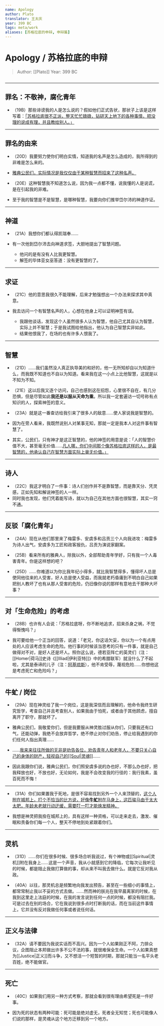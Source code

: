 ```yaml
---
name: Apology
author: Plato
translator: 王太庆
year: 399 BC
tags: meta/work
aliases: [苏格拉底的申辩, 申辩篇]
---
```


# Apology / 苏格拉底的申辩
> Author: [[Plato]]
> Year: 399 BC

```toc

```

---

## 罪名：不敬神，腐化青年

- （19B）那些诽谤我的人是怎么说的？假如他们正式告状，那状子上该是这样写着：<u>「苏格拉底很不正派，整天忙忙碌碌，钻研天上地下的各种事情，把没理的说成有理，并且教给别人。」</u>

---

## 罪名的由来

- （20D）我要努力使你们明白实情，知道我的名声是怎么造成的，我所得到的非难是怎么来的。
- <u>雅典公民们，实际情况是我仅仅由于某种智慧而招来了这种名声。</u>

- （20E）这种智慧我不知道怎么说，因为我一点都不懂，说我懂的人是说谎，是在引起我的非难。
- 至于我的智慧是不是智慧，是哪种智慧，我要向你们推举岱尔沛的神道作证。

---

## 神道

- （21A）我想你们都认得凯瑞奉……

- 有一次他到岱尔沛去向神道求签，大胆地提出了智慧问题。
	- 他问的是有没有人比我更智慧。
	- 解签的毕体亚女巫答道：没有更智慧的了。

---

## 求证

- （21C）他的意思我很久不能理解，后来才勉强想出一个办法来探求其中真意。

- 我去访问一个有智慧名声的人，心想在他身上可以证明神签有误。
	- 我跟他谈话，发现这个人虽然很多人认为智慧，他自己尤其自认为智慧，实际上并不智慧；于是我试图给他指出，他认为自己智慧实非如此。
	- 结果他恨我了，在场的也有许多人恨我了。

---

## 智慧

- （21D）……我们虽然没人真正执导美的和好的，他一无所知却自以为知道什么，而我既不知道也不自以为知道。看来我在这一小点上比他智慧，这就是以不知为不知。

- （21E）这以后我又逐个访问，自己也感到这在招怨，心里很不自在，有几分恐惧，但是尽管如此**我还是以服从天命为重**。所以我一定套遍访一切号称有点知识的人，探索神签的意义。

- （23A）就是这一番查访给我引来了很多人的敌意……使人家说我是智慧的。
- 因为在旁人看来，我既然说别人对某事无知，那就一定是我本人对这件事有智慧了。
- 其实，公民们，只有神才是这正智慧的，他的神签的用意是说：「人的智慧价值不大，甚至毫无价值……<u>凡人哪，你们中间那个像苏格拉底这样的人，是最智慧的，他承认自己在智慧方面实际上毫无价值。」</u>

---

## 诗人

- （22C）我这才明白了一件事：诗人们创作并不是靠智慧，而是靠天分、凭灵感，正如先知和解说神签的人一样。
- 同时我也发现，他们凭着能写诗，就以为自己在其他方面也很智慧，其实一窍不通。

---

## 反驳「腐化青年」

- （24A）现在从他们那里来了梅雷多、安虞多和吕贡三个人向我进攻：梅雷多为诗人出气，安虞多为工匠和政客报仇，吕贡为演说家翻案。

- （25B）看来所有的雅典人，除我以外，全部帮助青年学好，只有我一个人毒害青年。你是这样想的吧？

- （25D）……你难道以为你比我年纪小得多，就比我智慧得多，懂得坏人总是使同他往来的人受害，好人总是使人受益，而我就老朽昏庸到不明白自己如果把别人教坏了也有从那人受害的危险，仍旧像你说的那样有意地去干那种大坏事？

---

## 对「生命危险」的考虑

- （28B）也许有人会说：「苏格拉底呀，你不断地追求，招来杀身之祸，不觉得惭愧吗？」

- 我可要给他一个正当的回答，说道：「老兄，你这话欠妥，你以为一个有点用处的人应该考虑生命的危险。他行事的时候该当思考的只有一件事，就是自己做得对不对，是好人还是坏人。照你这么说，德若亚阵亡的英灵们（注：[[Homer|荷马]]史诗《[[Illiad|伊利亚特]]》中的希腊联军）就没什么了不起啦，尤其是泰谛的儿子（注：[阿基琉斯](https://www.wikiwand.com/en/Achilles)），他不肯受辱，蔑视危险……你想他这是考虑死亡和危险吗？」

---

## 牛虻 / 岗位

- （29A）现在神灵给了我一个岗位，这是我深信而且理解的，他命令我终生研究哲学，考查自己并且考查别人，如果我由于怕死，或者由于其他顾虑，擅自离开了职守，那就坏了。

- 雅典公民们，我敬爱你们，但是我要服从神灵胜过服从你们，只要我还有口气，还能动弹，我绝不会放弃哲学，绝不停止对你们劝告，停止给我遇到的你们任何人指出真理……

- ……<u>我来来往往所做的无非是劝告各位，劝告青年人和老年人，不要只关心自己的身体的财产，轻视自己的[[Soul|灵魂]]</u>……
- 因此我跟你们说，雅典公民们，你们照安虞多说的办也好，不那么办也好，把我释放也好，不放也好，无论如何，我是不会改变我的行径的：我行我素，虽百死而不悔！

---

- （31A）你们如果置我于死地，是很不容易找到另外一个人来顶替的，<u>这个人附在城邦上，打个不恰当的比方说，好像<strong>牛虻</strong>附在马身上，这匹骏马由于太大太肥，年龄未老就行动迂缓，需要叮一叮才能焕发精神。</u>

- 我想是神灵把我拴在城邦上的，具有这样一种资格，可以走来走去，激发、催眠和责备你们每一个人，整天不停地到处紧跟着你们。

---

## 灵机

- （31D）……你们在很多时候、很多场合听我说过，有个神物或[[Spiritual|灵机]]附在我身上……这是一个声音，我从小就感到它的降临，它每次让我听见的时候，都是阻止我做打算做的事，却从来不叫我去做什么。就是它反对我从政。

- （40A）以往，那灵机总是频繁地向我发出预告，甚至在一些细小的事情上，都常常制止我以不妥的方式去做。……然而神的朕兆在我早晨离家的时候，在我到这里走上法庭的时候，在我的发言说到任何一点的时候，都没有阻拦我。可是过去在别的场合，它在我说到很多点时打断我的话，而在当前这件事情上，它并没有反对我做任何事或者说任何话。

---

## 正义与法律

- （32A）请不要因为我说实话而不高兴。因为一个人如果刚正不阿，力排众议，企图阻止本邦做出许多不公不法的事，就很难保全生命。一个人如果真想为[[Justice|正义]]而斗争，又不想活一个短暂的时期，那就只能当一名平头老百姓，绝不能做官。

---

## 死亡

- （40C）如果我们用另一种方式考察，那就会看到很有理由希望死是一件好事。

- 因为死的状态有两种可能：死可能是绝对虚无，死者全无知觉；死也可能像人们说的那样，是灵魂从这个地方迁移到另一个地方。